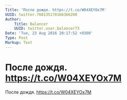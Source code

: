 ```yaml
---
Title: 'После дождя. https://t.co/W04XEYOx7M'
UUID: twitter.768135178166366208
Author:
    Title: Balancer
    UUID: twitter.user.balancer73
Date: 'Tue, 23 Aug 2016 20:17:52 +0300'
Type: Post
Markup: Text
---
```


# После дождя. https://t.co/W04XEYOx7M

После дождя. https://t.co/W04XEYOx7M